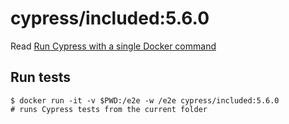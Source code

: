 <!--
WARNING: this file was autogenerated by generate-included-image.js using

    npm run add:included -- 5.6.0 cypress/browsers:node12.14.1-chrome85-ff81
-->

# cypress/included:5.6.0

Read [Run Cypress with a single Docker command][blog post url]

## Run tests

```shell
$ docker run -it -v $PWD:/e2e -w /e2e cypress/included:5.6.0
# runs Cypress tests from the current folder
```

[blog post url]: https://www.cypress.io/blog/2019/05/02/run-cypress-with-a-single-docker-command/
